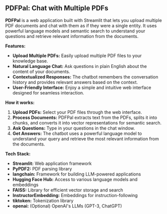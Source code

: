 ## PDFPal: Chat with Multiple PDFs

**PDFPal** is a web application built with Streamlit that lets you upload multiple PDF documents and chat with them as if they were a single entity. It uses powerful language models and semantic search to understand your questions and retrieve relevant information from the documents.

**Features:**

* **Upload Multiple PDFs:** Easily upload multiple PDF files to your knowledge base.
* **Natural Language Chat:** Ask questions in plain English about the content of your documents.
* **Contextualized Responses:** The chatbot remembers the conversation history and provides relevant answers based on the context.
* **User-Friendly Interface:** Enjoy a simple and intuitive web interface designed for seamless interaction.

**How it works:**

1. **Upload PDFs:** Select your PDF files through the web interface.
2. **Process Documents:** PDFPal extracts text from the PDFs, splits it into chunks, and converts it into vector representations for semantic search.
3. **Ask Questions:** Type in your questions in the chat window.
4. **Get Answers:** The chatbot uses a powerful language model to understand your query and retrieve the most relevant information from the documents.

**Tech Stack:**

* **Streamlit:** Web application framework
* **PyPDF2:** PDF parsing library
* **langchain:** Framework for building LLM-powered applications
* **Hugging Face Hub:** Access to various language models and embeddings
* **FAISS:** Library for efficient vector storage and search
* **InstructorEmbedding:** Embeddings for instruction-following
* **tiktoken:** Tokenization library
* **openai:** (Optional) OpenAI's LLMs (GPT-3, ChatGPT)
